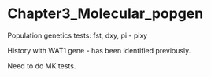 # Chapter3_Molecular_popgen

Population genetics tests:
fst, dxy, pi - pixy

History with WAT1 gene - has been identified previously.

Need to do MK tests.
